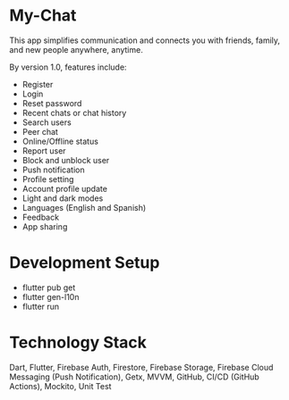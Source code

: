 # My-Chat

This app simplifies communication and connects you with friends, family, and new people anywhere, anytime.

By version 1.0, features include:
- Register
- Login
- Reset password
- Recent chats or chat history
- Search users
- Peer chat
- Online/Offline status
- Report user 
- Block and unblock user
- Push notification
- Profile setting
- Account profile update
- Light and dark modes
- Languages (English and Spanish)
- Feedback
- App sharing

# Development Setup

- flutter pub get
- flutter gen-l10n
- flutter run

# Technology Stack
Dart, Flutter, Firebase Auth, Firestore, Firebase Storage, Firebase Cloud Messaging (Push Notification), Getx, MVVM, GitHub, CI/CD (GitHub Actions), Mockito, Unit Test
